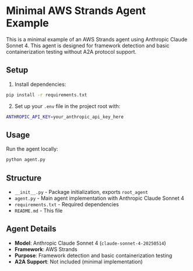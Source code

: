 # Minimal AWS Strands Agent Example

This is a minimal example of an AWS Strands agent using Anthropic Claude Sonnet 4. This agent is designed for framework detection and basic containerization testing without A2A protocol support.

## Setup

1. Install dependencies:
```bash
pip install -r requirements.txt
```

2. Set up your `.env` file in the project root with:
```bash
ANTHROPIC_API_KEY=your_anthropic_api_key_here
```

## Usage

Run the agent locally:
```bash
python agent.py
```

## Structure

- `__init__.py` - Package initialization, exports `root_agent`
- `agent.py` - Main agent implementation with Anthropic Claude Sonnet 4
- `requirements.txt` - Required dependencies
- `README.md` - This file

## Agent Details

- **Model**: Anthropic Claude Sonnet 4 (`claude-sonnet-4-20250514`)
- **Framework**: AWS Strands
- **Purpose**: Framework detection and basic containerization testing
- **A2A Support**: Not included (minimal implementation)